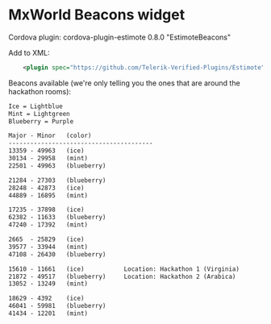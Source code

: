 # MxWorld Beacons widget

Cordova plugin: cordova-plugin-estimote 0.8.0 "EstimoteBeacons"

Add to XML:

```xml
    <plugin spec="https://github.com/Telerik-Verified-Plugins/Estimote" source="git" />
```

Beacons available (we're only telling you the ones that are around the hackathon rooms):

```txt
Ice = Lightblue
Mint = Lightgreen
Blueberry = Purple

Major - Minor   (color)
----------------------------------------
13359 - 49963   (ice)
30134 - 29958   (mint)
22501 - 49963   (blueberry)

21284 - 27303   (blueberry)
28248 - 42873   (ice)
44889 - 16895   (mint)

17235 - 37898   (ice)
62382 - 11633   (blueberry)
47240 - 17392   (mint)

2665  - 25829   (ice)
39577 - 33944   (mint)
47108 - 26430   (blueberry)

15610 - 11661   (ice)           Location: Hackathon 1 (Virginia)
21872 - 49517   (blueberry)     Location: Hackathon 2 (Arabica)
13052 - 13249   (mint)

18629 - 4392    (ice)
46041 - 59981   (blueberry)
41434 - 12201   (mint)
```
